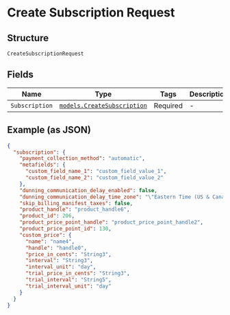 
# Create Subscription Request

## Structure

`CreateSubscriptionRequest`

## Fields

| Name | Type | Tags | Description |
|  --- | --- | --- | --- |
| `Subscription` | [`models.CreateSubscription`](../../doc/models/create-subscription.md) | Required | - |

## Example (as JSON)

```json
{
  "subscription": {
    "payment_collection_method": "automatic",
    "metafields": {
      "custom_field_name_1": "custom_field_value_1",
      "custom_field_name_2": "custom_field_value_2"
    },
    "dunning_communication_delay_enabled": false,
    "dunning_communication_delay_time_zone": "\"Eastern Time (US & Canada)\"",
    "skip_billing_manifest_taxes": false,
    "product_handle": "product_handle6",
    "product_id": 206,
    "product_price_point_handle": "product_price_point_handle2",
    "product_price_point_id": 130,
    "custom_price": {
      "name": "name4",
      "handle": "handle0",
      "price_in_cents": "String3",
      "interval": "String3",
      "interval_unit": "day",
      "trial_price_in_cents": "String3",
      "trial_interval": "String5",
      "trial_interval_unit": "day"
    }
  }
}
```

